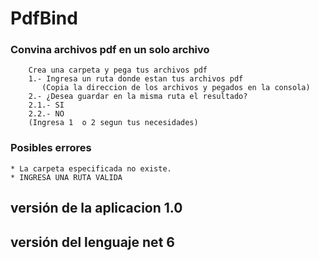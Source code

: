 # PdfBind

### Convina archivos pdf en un solo archivo
```
    Crea una carpeta y pega tus archivos pdf
    1.- Ingresa un ruta donde estan tus archivos pdf
       (Copia la direccion de los archivos y pegados en la consola)
    2.- ¿Desea guardar en la misma ruta el resultado?
    2.1.- SI
    2.2.- NO
    (Ingresa 1  o 2 segun tus necesidades)  
``` 

### Posibles errores 
```
* La carpeta especificada no existe.
* INGRESA UNA RUTA VALIDA
```

## versión de la aplicacion 1.0 

## versión del lenguaje net 6
